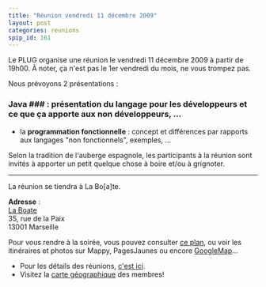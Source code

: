 ```yaml
---
title: "Réunion vendredi 11 décembre 2009"
layout: post
categories: reunions
spip_id: 161
---
```

<div class="chapo">
Le PLUG organise une réunion le vendredi 11 décembre 2009 à partir de 19h00.
À noter, ça n'est pas le 1er vendredi du mois, ne vous trompez pas.
</div>

Nous prévoyons 2 présentations :

### Java ### : présentation du langage pour les développeurs et ce que ça apporte aux non développeurs, …
- la **programmation fonctionnelle** : concept et différences par rapports aux langages "non fonctionnels", exemples, …


Selon la tradition de l'auberge espagnole, les participants à la réunion sont invités à apporter un petit quelque chose à boire et/ou à grignoter.



----
La réunion se tiendra à La Bo[a]te.

<quote>**Adresse** :  
[La Boate](http://laboate.com/)  
35, rue de la Paix  
13001 Marseille</quote>

Pour vous rendre à la soirée, vous pouvez consulter [ce plan](http://laboate.com/images/plan-laboate.jpg), ou voir les itinéraires et photos sur Mappy, PagesJaunes ou encore [GoogleMap](http://maps.google.com/maps?q=35,%20rue%20de%20la%20Paix,%20Marseille,%2013001,%20France)...
- Pour les détails des réunions, [c'est ici](/association/les-reunions-du-plug/).
- Visitez la [carte géographique](http://plugfr.org/map/) des membres!